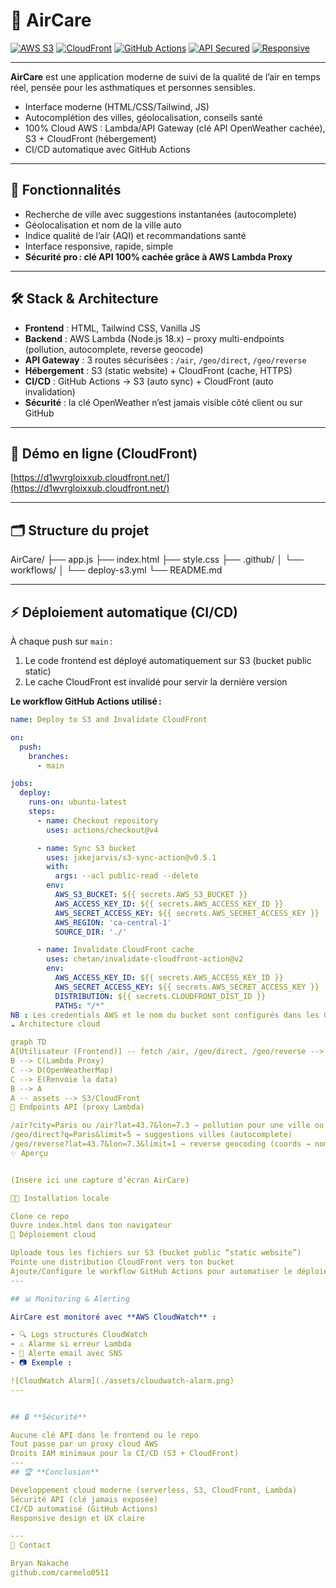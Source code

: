 # 🌿 AirCare

[![AWS S3](https://img.shields.io/badge/Deployed-AWS%20S3-orange?logo=amazon-aws&logoColor=white)](https://aws.amazon.com/s3/)
[![CloudFront](https://img.shields.io/badge/Accelerated%20by-CloudFront-blue?logo=amazon-aws&logoColor=white)](https://aws.amazon.com/cloudfront/)
[![GitHub Actions](https://github.com/carmelo0511/AirCare/actions/workflows/deploy-s3.yml/badge.svg)](https://github.com/carmelo0511/AirCare/actions)
[![API Secured](https://img.shields.io/badge/API%20Key-100%25%20hidden%20(serverless%20proxy)-success?logo=amazon-aws&logoColor=white)](#)
[![Responsive](https://img.shields.io/badge/Responsive-Yes-44cc11?logo=css3&logoColor=white)](#)

---

**AirCare** est une application moderne de suivi de la qualité de l’air en temps réel, pensée pour les asthmatiques et personnes sensibles.  
- Interface moderne (HTML/CSS/Tailwind, JS)
- Autocomplétion des villes, géolocalisation, conseils santé
- 100% Cloud AWS : Lambda/API Gateway (clé API OpenWeather cachée), S3 + CloudFront (hébergement)
- CI/CD automatique avec GitHub Actions

---

## 🚀 **Fonctionnalités**

- Recherche de ville avec suggestions instantanées (autocomplete)
- Géolocalisation et nom de la ville auto
- Indice qualité de l’air (AQI) et recommandations santé
- Interface responsive, rapide, simple
- **Sécurité pro : clé API 100% cachée grâce à AWS Lambda Proxy**

---

## 🛠️ **Stack & Architecture**

- **Frontend** : HTML, Tailwind CSS, Vanilla JS
- **Backend** : AWS Lambda (Node.js 18.x) – proxy multi-endpoints (pollution, autocomplete, reverse geocode)
- **API Gateway** : 3 routes sécurisées : `/air`, `/geo/direct`, `/geo/reverse`
- **Hébergement** : S3 (static website) + CloudFront (cache, HTTPS)
- **CI/CD** : GitHub Actions → S3 (auto sync) + CloudFront (auto invalidation)
- **Sécurité** : la clé OpenWeather n’est jamais visible côté client ou sur GitHub

---

## 🔗 Démo en ligne (CloudFront)

[https://d1wvrgloixxub.cloudfront.net/](https://d1wvrgloixxub.cloudfront.net/)


---

## 🗂️ **Structure du projet**

AirCare/
├── app.js
├── index.html
├── style.css
├── .github/
│ └── workflows/
│ └── deploy-s3.yml
└── README.md


---

## ⚡ **Déploiement automatique (CI/CD)**

À chaque push sur `main` :
1. Le code frontend est déployé automatiquement sur S3 (bucket public static)
2. Le cache CloudFront est invalidé pour servir la dernière version

**Le workflow GitHub Actions utilisé :**

```yaml
name: Deploy to S3 and Invalidate CloudFront

on:
  push:
    branches:
      - main

jobs:
  deploy:
    runs-on: ubuntu-latest
    steps:
      - name: Checkout repository
        uses: actions/checkout@v4

      - name: Sync S3 bucket
        uses: jakejarvis/s3-sync-action@v0.5.1
        with:
          args: --acl public-read --delete
        env:
          AWS_S3_BUCKET: ${{ secrets.AWS_S3_BUCKET }}
          AWS_ACCESS_KEY_ID: ${{ secrets.AWS_ACCESS_KEY_ID }}
          AWS_SECRET_ACCESS_KEY: ${{ secrets.AWS_SECRET_ACCESS_KEY }}
          AWS_REGION: 'ca-central-1'
          SOURCE_DIR: './'

      - name: Invalidate CloudFront cache
        uses: chetan/invalidate-cloudfront-action@v2
        env:
          AWS_ACCESS_KEY_ID: ${{ secrets.AWS_ACCESS_KEY_ID }}
          AWS_SECRET_ACCESS_KEY: ${{ secrets.AWS_SECRET_ACCESS_KEY }}
          DISTRIBUTION: ${{ secrets.CLOUDFRONT_DIST_ID }}
          PATHS: "/*"
NB : Les credentials AWS et le nom du bucket sont configurés dans les GitHub Secrets du repo.
☁️ Architecture cloud

graph TD
A[Utilisateur (Frontend)] -- fetch /air, /geo/direct, /geo/reverse --> B(API Gateway)
B --> C(Lambda Proxy)
C --> D(OpenWeatherMap)
C --> E(Renvoie la data)
B --> A
A -- assets --> S3/CloudFront
🚦 Endpoints API (proxy Lambda)

/air?city=Paris ou /air?lat=43.7&lon=7.3 → pollution pour une ville ou coords
/geo/direct?q=Paris&limit=5 → suggestions villes (autocomplete)
/geo/reverse?lat=43.7&lon=7.3&limit=1 → reverse geocoding (coords → nom ville)
✨ Aperçu


(Insère ici une capture d’écran AirCare)

👨‍💻 Installation locale

Clone ce repo
Ouvre index.html dans ton navigateur
🚀 Déploiement cloud

Uploade tous les fichiers sur S3 (bucket public “static website”)
Pointe une distribution CloudFront vers ton bucket
Ajoute/Configure le workflow GitHub Actions pour automatiser le déploiement
---

## 📊 Monitoring & Alerting

AirCare est monitoré avec **AWS CloudWatch** :

- 🔍 Logs structurés CloudWatch
- ⚠️ Alarme si erreur Lambda
- 📧 Alerte email avec SNS
- 📷 Exemple :

![CloudWatch Alarm](./assets/cloudwatch-alarm.png)
---


## 🔒 **Sécurité**

Aucune clé API dans le frontend ou le repo
Tout passe par un proxy cloud AWS
Droits IAM minimaux pour la CI/CD (S3 + CloudFront)
---
## 🏆 **Conclusion**

Développement cloud moderne (serverless, S3, CloudFront, Lambda)
Sécurité API (clé jamais exposée)
CI/CD automatisé (GitHub Actions)
Responsive design et UX claire

---
📧 Contact

Bryan Nakache
github.com/carmelo0511
